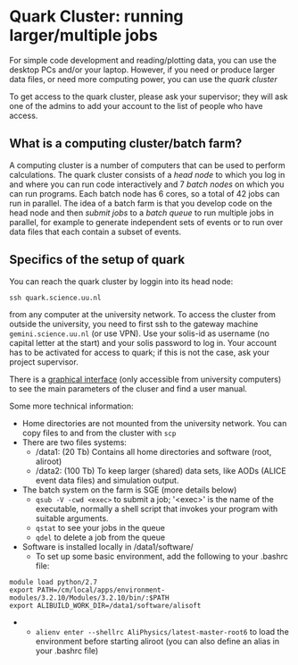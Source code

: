 # Quark Cluster: running larger/multiple jobs

For simple code development and reading/plotting data, you can use the desktop PCs and/or your laptop. 
However, if you need or produce larger data files, or need more computing power, you can use the *quark cluster*

To get access to the quark cluster, please ask your supervisor; they will ask one of the admins to add your account to the list of people who have access.

## What is a computing cluster/batch farm?

A computing cluster is a number of computers that can be used to perform calculations. The quark cluster consists of a *head node* to which you log in and where you can run code interactively and 7 *batch nodes* on which you can run programs. Each batch node has 6 cores, so a total of 42 jobs can run in parallel.
The idea of a batch farm is that you develop code on the head node and then *submit jobs* to a *batch queue* to run multiple jobs in parallel, for example to generate independent sets of events or to run over data files that each contain a subset of events.

## Specifics of the setup of quark

You can reach the quark cluster by loggin into its head node:
```
ssh quark.science.uu.nl
```
from any computer at the university network. To access the cluster from outside the university, you need to first ssh to the gateway machine `gemini.science.uu.nl` (or use VPN). Use your solis-id as username (no capital letter at the start) and your solis password to log in. Your account has to be activated for access to quark; if this is not the case, ask your project supervisor.

There is a [graphical interface](http://quark.science.uu.nl) (only accessible from university computers) to see the main parameters of the cluser and find a user manual.

Some more technical information:

  * Home directories are not mounted from the university network. You can copy files to and from the cluster with `scp`
  * There are two files systems:
     * /data1: (20 Tb) Contains all home directories and software (root, aliroot)
     * /data2: (100 Tb) To keep larger (shared) data sets, like AODs (ALICE event data files) and simulation output.
  * The batch system on the farm is SGE (more details below)
     * `qsub -V -cwd <exec>` to submit a job; '\<exec\>' is the name of the executable, normally a shell script that invokes your program with suitable arguments.
     * `qstat` to see your jobs in the queue
     * `qdel` to delete a job from the queue
  * Software is installed locally in /data1/software/
     * To set up some basic environment, add the following to your .bashrc file:
```
module load python/2.7
export PATH=/cm/local/apps/environment-modules/3.2.10/Modules/3.2.10/bin/:$PATH
export ALIBUILD_WORK_DIR=/data1/software/alisoft
```
  *
     * `alienv enter --shellrc AliPhysics/latest-master-root6` to load the environment before starting aliroot (you can also define an alias in your .bashrc file)

